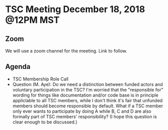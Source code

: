 # TSC Meeting December 18, 2018 @12PM MST

## Zoom
We will use a zoom channel for the meeting. Link to follow.

## Agenda
- TSC Membership Role Call
- Question (M. Aye): Do we need a distinction between funded actors and voluntary participation in the TSC? I'm worried that the "responsible for" wording for things like documentation and/or code base is in principle appliclable to all TSC members, while I don't think it's fair that unfunded members should become responsible by default. What if a TSC member only ever wants to participate by doing A while B, C and D are also formally part of TSC members' responsibility? (I hope this question is clear enough to be discussed.)

